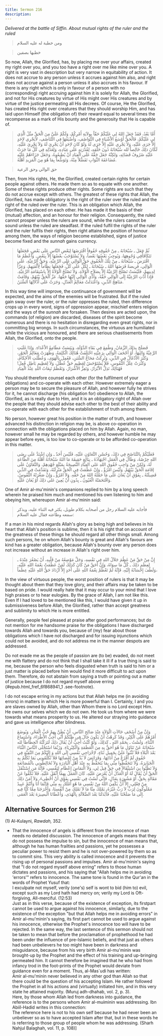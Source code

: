 ```yaml
---
title: Sermon 216
description: 
---
```


*Delivered at the battle of Siffin. About mutual rights of the ruler and
the ruled*

> ومن خطبة له عليه السلام

> خطبها بصفين

So now, Allah, the Glorified, has, by placing me over your affairs,
created my right over you, and you too have a right over me like mine
over you. A right is very vast in description but very narrow in
equitability of action. It does not accrue to any person unless it
accrues against him also, and right does not accrue against a person
unless it also accrues in his favour. If there is any right which is
only in favour of a person with no (corresponding) right accruing
against him it is solely for Allah, the Glorified, and not for His
creatures by virtue of His might over His creatures and by virtue of the
justice permeating all His decrees. Of course, He the Glorified, has
created His right over creatures that they should worship Him, and has
laid upon Himself (the obligation of) their reward equal to several
times the recompense as a mark of His bounty and the generosity that He
is capable of.

> أَمَّا بَعْدُ، فَقَدْ جَعَلَ اللهُ لِي عَلَيْكُمْ حَقّاً بِوِلاَيَةِ أَمْرِكُمْ، وَلَكُمْ عَلَيَّ مِنَ الْحَقِّ مثْلُ
> الَّذِي لِي عَلَيْكُمْ، فَالْحَقُّ أَوْسَعُ الاْشْيَاءِ فِي التَّوَاصُفِ، وَأَضْيَقُهَا فِي التَّنَاصُفِ،
> لاَيَجْرِي لاِحَدٍ إِلاَّ جَرَى عَلَيْهِ، وَلاَ يَجْرِي عَلَيْهِ إِلاَّ جَرَى لَهُ وَلَوْ كَانَ لاِحَدٍ أَنْ
> يَجْرِيَ لَهُ وَلاَ يَجْرِيَ عَلَيْهِ، لَكَانَ ذلِكَ خَالِصاً لله سُبْحَانَهُ دُونَ خَلْقِهِ، لِقُدْرَتِهِ عَلَى
> عِبَادِهِ، وَلِعَدْلِهِ فِي كُلِّ مَا جَرَتْ عَلَيْهِ صُرُوفُ قَضَائِهِ، وَلكِنَّهُ جَعَلَ حَقَّهُ عَلَى الْعِبَادِ
> أَنْ يُطِيعُوهُ، وَجَعَلَ جَزَاءَهُمْ عَلَيْهِ مُضَاعَفَةَ الثَّوَابِ تَفَضُّلاً مِنْهُ، وَتَوَسُّعاً بِمَا هُوَ مِنَ
> الْمَزِيدِ أَهْلُهُ.

> حق الوالي وحق الرعية

Then, from His rights, He, the Glorified, created certain rights for
certain people against others. He made them so as to equate with one
another. Some of these rights produce other rights. Some rights are such
that they do not accrue except with others. The greatest of these rights
that Allah, the Glorified, has made obligatory is the right of the ruler
over the ruled and the right of the ruled over the ruler. This is an
obligation which Allah, the Glorified, has placed on each other. He has
made it the basis of their (mutual) affection, and an honour for their
religion. Consequently, the ruled cannot prosper unless the rulers are
sound, while the rulers cannot be sound unless the ruled are steadfast.
If the ruled fulfil the rights of the ruler and the ruler fulfils their
rights, then right attains the position of honour among them, the ways
of religion become established, signs of justice become fixed and the
*sunnah* gains currency.

> ثُمَّ جَعَلَ ـ سُبْحَانَهُ ـ مِنْ حُقُوقِهِ حُقُوقاً افْتَرَضَهَا لِبَعْضِ النَّاسِ عَلَى بَعْضٍ، فَجَعَلَهَا
> تَتَكَافَأُفِي وُجُوهِهَا، وَيُوجِبُ بَعْضُهَا بَعْضاً، وَلاَ يُسْتَوْجَبُ بعْضُهَا إِلاَّ بِبَعْضٍ. وَأَعْظَمُ مَا
> افْتَرَضَ ـ سُبْحَانَهُ ـ مِنْ تِلْكَ الْحُقُوقِ حَقُّ الْوَالِي عَلَى الرَّعِيَّةِ، وَحَقُّ الرَّعِيَّةِ، عَلَى
> الْوَالِي، فَرِيضةً فَرَضَهَا اللهُ ـ سُبْحَانَهُ ـ لِكُلٍّ عَلَى كُلٍّ، فَجَعَلَهَا نِظَاماً لِاُلْفَتِهِمْ،
> وَعِزّاً لِدِينِهِمْ، فَلَيْسَتْ تَصْلُحُ الرَّعِيَّةُ إِلاَّ بِصَلاَحِ الْوُلاَةِ، وَلاَ تَصْلُحُ الْوُلاَةُ إِلاَّ
> بِاسْتِقَامَةِ الرَّعِيَّةِ. فَإِذا أَدَّتِ الرَّعِيَّةُ إِلَى الْوَالِي حَقَّهُ، وَأَدَّى الْوَالِي إِلَيْهَا
> حَقَّهَا، عَزَّ الْحَقُّ بَيْنَهُمْ، وَقَامَتْ مَنَاهِجُ الدِّينِ، وَاعْتَدَلَتْ مَعَالِمُ الْعَدْلِ، وَجَرَتْ عَلَى
> أَذْلاَلِهَا السُّنَنُ.

In this way time will improve, the continuance of government will be
expected, and the aims of the enemies will be frustrated. But if the
ruled gain sway over the ruler, or the ruler oppresses the ruled, then
difference crops up in every word, signs of oppression appear, mischief
enters religion and the ways of the *sunnah* are forsaken. Then desires
are acted upon, the commands (of religion) are discarded, diseases of
the spirit become numerous and there is no hesitation in disregarding
even great rights, nor in committing big wrongs. In such circumstances,
the virtuous are humiliated while the vicious are honoured, and there
are serious chastisements from Allah, the Glorified, onto the people.

> فَصَلَحَ بِذلِكَ الزَّمَانُ، وَطُمِعَ فِي بَقَاءِ الدَّوْلَةِ، وَيَئِسَتْ مَطَامِعُ الاْعْدَاءِ. وَإِذَا غَلَبَتِ
> الرَّعِيَّةُ وَالِيَهَا، أَوْ أَجْحَفَ الْوَالِي بِرَعِيَّتِهِ اخْتَلَفَتْ هُنَالِكَ الْكَلِمَةُ، وَظَهَرَتْ مَعَالِمُ
> الْجَوْرِ، وَكَثُرَ الاْدْغَالُ فِي الدِّينِ، وَتُرِكَتْ مَحَاجُّ السُّنَنِ، فَعُمِلَ بِالْهَوَى، وَعُطِّلَتِ
> الاْحْكَامُ، وَكَثُرَتْ عِلَلُ النُّفُوسِ، فَلاَ يُسْتَوْحَشُ لِعَظِيمِ حَقٍّ عُطِّلَ، وَلاَ لِعَظِيمِ بَاطِلٍ
> فُعِلَ! فَهُنَالِكَ تَذِلُّ الاْبْرَارُ، وَتَعِزُّ الاْشْرَارُ، وَتَعْظُمُ تَبِعَاتُ اللهِ عِنْدَ الْعِبَادِ

You should therefore counsel each other (for the fulfilment of your
obligations) and co-operate with each other. However extremely eager a
person may be to secure the pleasure of Allah, and however fully he
strives for it, he cannot discharge (his obligation for) obedience to
Allah, the Glorified, as is really due to Him, and it is an obligatory
right of Allah over the people that they should advise each other to the
best of their ability and co-operate with each other for the
establishment of truth among them.

No person, however great his position in the matter of truth, and
however advanced his distinction in religion may be, is above
co-operation in connection with the obligations placed on him by Allah.
Again, no man, however small he may be regarded by others, and however
humble he may appear before eyes, is too low to co-operate or to be
afforded co-operation in this matter.

> فَعَلَيْكُمْ بِالتَّنَاصُحِ فِي ذلِكَ، وَحُسْنِ التَّعَاوُنِ عَلَيْهِ، فَلَيْسَ أَحَدٌ ـ وَإنِ اشْتَدَّ عَلَى رِضَى
> اللهِ حِرْصُهُ، وَطَالَ فِي الْعَمَلِ اجْتِهَادُهُ ـ بِبَالِغٍ حَقِيقَةَ مَا اللهُ سُبْحَانَهُ أَهْلُهُ مِنَ
> الطَّاعَةِ لَهُ، وَلكِنْ مِنْ وَاجِبِ حُقُوقِ اللهِ عَلى العِبَادِ النَّصِيحَةُ بِمَبْلَغِ جُهْدِهِمْ،
> وَالتَّعَاوُنُ عَلَى إقَامَةِ الْحَقِّ بَيْنَهُمْ. وَلَيْسَ امْرُؤٌ ـ وَإنْ عَظُمَتْ فِي الْحَقِّ مَنْزِلَتُهُ،
> وَتَقَدَّمَتْ فِي الدِّينِ فَضِيلَتُهُ ـ بِفَوْقِ أَنْ يُعَانَ عَلَى مَا حَمَّلَهُ اللهُ مِنْ حَقِّهِ. وَلاَ
> امْرُؤٌ ـ وَإِنْ صَغَّرَتْهُ النُّفُوسُ، وَاقْتَحَمَتْهُ الْعُيُونُ ـ بِدُونِ أَنْ يُعِينَ عَلى ذلِكَ أَوْ
> يُعَانَ عَلَيْهِ.

One of Amir al-mu\'minin\'s companions replied to him by a long speech
wherein he praised him much and mentioned his own listening to him and
obeying him, whereupon Amir al-mu\'minin said:

> فأجابه عليه السلام رجل من أصحابه بكلام طويل، يكثر فيه الثناء عليه،
> ويذكر سمعه وطاعته فقال عليه السلام:

If a man in his mind regards Allah\'s glory as being high and believes
in his heart that Allah\'s position is sublime, then it is his right
that on account of the greatness of these things he should regard all
other things small. Among such persons, he on whom Allah\'s bounty is
great and Allah\'s favours are kind has a greater obligation, because
Allah\'s bounty over any person does not increase without an increase in
Allah\'s right over him.

> إِنَّ مِنْ حَقِّ مَنْ عَظُمَ جَلاَلُ اللهِ فِي نَفْسِهِ، وَجَلَّ مَوْضِعُهُ مِنْ قَلْبِهِ، أَنْ يَصْغُرَ عِنْدَهُ ـ
> لِعِظَمِ ذلِكَ ـ كُلُّ مَا سِوَاهُ، وَإِنَّ أَحَقَّ مَنْ كَانَ كَذلِكَ لَمَنْ عَظُمَتْ نِعْمَةُ اللهِ عَلَيْهِ،
> وَلَطُفَ إِحْسَانُهُ إِلَيْهِ، فَإِنَّهُ لَمْ تَعْظُمْ نِعْمَةُ اللهِ عَلَى أَحَدٍ إِلاَّ ازْدَادَ حَقُّ اللهِ
> عَلَيْهِ عِظَماً،

In the view of virtuous people, the worst position of rulers is that it
may be thought about them that they love glory, and their affairs may be
taken to be based on pride. I would really hate that it may occur to
your mind that I love high praises or to hear eulogies. By the grace of
Allah, I am not like this. Even If I had loved to be mentioned like
this, I would have given it up in submissiveness before Allah, the
Glorified, rather than accept greatness and sublimity to which He is
more entitled.

Generally, people feel pleased at praise after good performances; but do
not mention for me handsome praise for the obligations I have discharged
towards Allah and towards you, because of (my) fear about those
obligations which I have not discharged and for issuing injunctions
which could not be avoided, and do not address me in the manner despots
are addressed.

Do not evade me as the people of passion are (to be) evaded, do not meet
me with flattery and do not think that I shall take it ill if a true
thing is said to me, because the person who feels disgusted when truth
is said to him or a just matter is placed before him would find it more
difficult to act upon them. Therefore, do not abstain from saying a
truth or pointing out a matter of justice because I do not regard myself
above erring {#epub.html_fref_6f868941_1
.see-footnote}.

I do not escape erring in my actions but that Allah helps me (in
avoiding errors) in matters in which He is more powerful than I.
Certainly, I and you are slaves owned by Allah, other than Whom there is
no Lord except Him. He owns our selves which we do not own. He took us
from where we were towards what means prosperity to us. He altered our
straying into guidance and gave us intelligence after blindness.

> وَإِنَّ مِنْ أَسْخَفِ حَالاَتِ الْوُلاَةِ عِنْدَ صَالِحِ النَّاسِ، أَنْ يُظَنَّ بِهِمْ حُبُّ الْفَخْرِ، وَيُوضَعَ
> أَمْرُهُمْ عَلَى الْكِبْرِ، وَقَدْ كَرِهْتُ أَنْ يَكُونَ جَالَ فِي ظَنِّكُمْ أَنِّي أُحِبُّ الاْطْرَاءَ، وَاسْتِماعَ
> الثَّنَاءِ، وَلَسْتُ ـ بِحَمْدِ اللهِ ـ كَذلِكَ، وَلَوْ كُنْتُ أُحِبُّ أَنْ يُقَالَ ذلِكَ لَتَرَكْتُهُ
> انْحِطَاطاً لله سُبْحَانَهُ عَنْ تَنَاوُلِ مَا هُوَ أَحَقُّ بِهِ مِنَ الْعَظَمَةِ وَالْكِبْرِيَاءِ. وَرُبَّمَا
> اسْتَحْلَى النَّاسُ الثَّنَاءَ بَعْدَ الْبَلاَءِ فَلاَ تُثْنُوا عَلَيَّ بِجَمِيلِ ثَنَاءٍ، لاِخْرَاجِي نَفْسِي
> إِلَى اللهِ وَ إِلَيْكُمْ مِنَ التَّقِيَّةِ فِي حُقُوقٍ لَمْ أَفْرُغْ مِنْ أَدَائِهَا، وَفَرَائِضَ لاَ بُدَّ مِنْ
> إِمْضائِهَا فَلاَ تُكَلِّمُونِي بَمَا تُكَلَّمُ بِهِ الْجَبَابِرَةُ، وَلاَ تَتَحَفَّظُوا مِنِّي بِمَا يُتَحَفَّظُ بِهِ
> عِنْدَ أَهْلِ الْبَادِرَةِ وَلاَ تُخَالِطُونِي بالْمُصَانَعَةِ وَلاَ تَظُنّوا بِيَ اسْتِثْقَالاً فِي حَقٍّ قِيلَ
> لِي، وَلاَ الْتمَاسَ إِعْظَامٍ لِنَفْسِي، فَإِنَّهُ مَنِ اسْتَثْقَلَ الْحَقَّ أَنْ يُقَالَ لَهُ أَوْ الْعَدْلَ أَنْ
> يُعْرَضَ عَلَيْهِ، كَانَ الْعَمَلُ بِهِمَا أَثْقَلَ عَلَيْهِ. فَلاَ تَكُفُّوا عَنْ مَقَالةٍ بِحَقٍّ، أَوْ مَشُورَةٍ
> بِعَدْلٍ، فَإِنِّي لَسْتُ فِي نَفْسِي بِفَوْقِ أَنْ أُخْطِىءَ، وَلاَ آمَنُ ذلِكَ مِنْ فِعْلِي، إِلاَّ أَنْ يَكْفِيَ
> اللهُ مِنْ نَفْسِي مَا هُوَ أَمْلَكُ بِهِ مِنِّي فَإنَّمَا أَنَا وَأَنْتُمْ عَبِيدٌ مَمْلُوكُونَ لِرَبٍّ لاَ رَبَّ
> غَيْرُهُ، يَمْلِكُ مِنَّا مَا لاَ نَمْلِكُ مِنْ أَنْفُسِنَا، وَأَخْرَجَنَا مِمَّا كُنَّا فِيهِ إِلَى مَا صَلَحْنَا
> عَلَيْهِ، فَأَبْدَلَنَا بَعْدَ الضَّلاَلَةِ بِالْهُدَى، وَأَعْطَانَا الْبصِيرَةَ بَعْدَ الْعَمَى.

## Alternative Sources for Sermon 216

\(1\) Al-Kulayni, *Rawdah,* 352.

-  That the
    innocence of angels is different from the innocence of man needs no
    detailed discussion. The innocence of angels means that they do not
    possess the impulse to sin, but the innocence of man means that,
    although he has human frailties and passions, yet he possesses a
    peculiar power to resist them and he is not over-powered by them so
    as to commit sins. This very ability is called innocence and it
    prevents the rising up of personal passions and impulses. Amir
    al-mu\'minin\'s saying that \"I do not regard myself above erring\"
    refers to those human dictates and passions, and his saying that
    \"Allah helps me in avoiding \'errors\'\" refers to innocence. The
    same tone is found in the Qur\'an in the words of Prophet Yusuf
    that:\
    I exculpate not myself, verily (one\'s) self is wont to bid (him to)
    evil, except such as my Lord hath had mercy on; verily my Lord is
    Oft- forgiving, All-merciful. (12:53)\
    Just as in this verse, because of the existence of exception, its
    firstpart cannot be used to argue against his innocence, similarly,
    due to the existence of the exception \"but that Allah helps me in
    avoiding errors\" in Amir al-mu\'minin\'s saying, its first part
    cannot be used to argue against his innocence, otherwise the
    Prophet\'s innocence too will have to be rejected. In the same way,
    the last sentence of this sermon should not be taken to mean that
    before the proclamation of prophethood he had been under the
    influence of pre-Islamic beliefs, and that just as others had been
    unbelievers he too might have been in darkness and misguidance,
    because from his very birth Amir al-mu\'minin was brought-up by the
    Prophet and the effect of his training and up-bringing permeated
    him. It cannot therefore be imagined that he who had from infancy
    trod in the foot-prints of the Prophet would deviate from guidance
    even for a moment. Thus, al-Mas\`udi has written:\
    Amir al-mu\'minin never believed in any other god than Allah so that
    there could be the question of his accepting Islam. He rather
    followed the Prophet in all his actions and (virtually) initiated
    him, and in this very state he attained majority. (Muruj adh-dhahab,
    vol. 2, p. 3).\
    Here, by those whom Allah led from darkness into guidance, the
    reference is to the persons whom Amir al-muíminin was addressing.
    Ibn Abiíl-Hadid writes in this connection:\
    The reference here is not to his own self because he had never been
    an unbeliever so as to have accepted Islam after that, but in these
    words he is referring to those group of people whom he was
    addressing. (Sharh Nahjul Balaghah, vol. 11, p.
    108)]